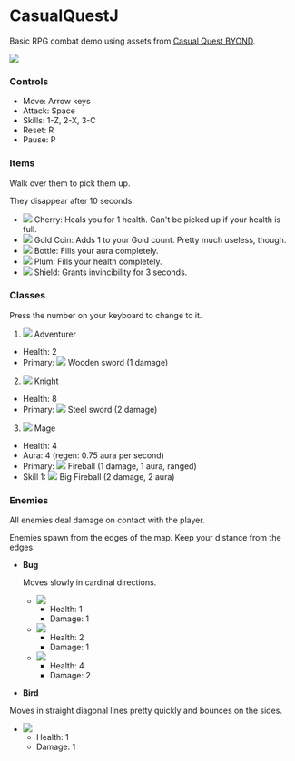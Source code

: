 # CasualQuestJ
Basic RPG combat demo using assets from [Casual Quest BYOND](http://www.byond.com/games/iainperegrine/casualquest).

![](https://github.com/Lulu1494/CasualQuestJ/raw/master/2016-02-24_00-29-03.gif)

### Controls

* Move: Arrow keys
* Attack: Space
* Skills: 1-Z, 2-X, 3-C
* Reset: R
* Pause: P

### Items

Walk over them to pick them up.

They disappear after 10 seconds. 

* ![](https://github.com/Lulu1494/CasualQuestJ/raw/master/CasualQuest/rsc/items/cherry.png) Cherry: Heals you for 1 health. Can't be picked up if your health is full. 
* ![](https://github.com/Lulu1494/CasualQuestJ/raw/master/CasualQuest/rsc/items/gold1.png) Gold Coin: Adds 1 to your Gold count. Pretty much useless, though.
* ![](https://github.com/Lulu1494/CasualQuestJ/raw/master/CasualQuest/rsc/items/bottle.png) Bottle: Fills your aura completely. 
* ![](https://github.com/Lulu1494/CasualQuestJ/raw/master/CasualQuest/rsc/items/plum.png) Plum: Fills your health completely. 
* ![](https://github.com/Lulu1494/CasualQuestJ/raw/master/CasualQuest/rsc/items/shield.png) Shield: Grants invincibility for 3 seconds. 

### Classes 
Press the number on your keyboard to change to it.

1. ![](https://github.com/Lulu1494/CasualQuestJ/raw/master/CasualQuest/rsc/adventurer/east1.png) Adventurer 
  * Health: 2
  * Primary: ![](https://github.com/Lulu1494/CasualQuestJ/raw/master/CasualQuest/rsc/weapons/sword3.png) Wooden sword (1 damage)
2. ![](https://github.com/Lulu1494/CasualQuestJ/raw/master/CasualQuest/rsc/knight/east1.png) Knight 
  * Health: 8
  * Primary: ![](https://github.com/Lulu1494/CasualQuestJ/blob/master/CasualQuest/rsc/weapons/metalSword3.png) Steel sword (2 damage)
3. ![](https://github.com/Lulu1494/CasualQuestJ/blob/master/CasualQuest/rsc/mage/east1.png) Mage 
  * Health: 4
  * Aura: 4 (regen: 0.75 aura per second)
  * Primary: ![](https://github.com/Lulu1494/CasualQuestJ/blob/master/CasualQuest/rsc/weapons/fireball1.png) Fireball (1 damage, 1 aura, ranged)
  * Skill 1: ![](https://github.com/Lulu1494/CasualQuestJ/blob/master/CasualQuest/rsc/weapons/bigFire1.png) Big Fireball (2 damage, 2 aura)

### Enemies

All enemies deal damage on contact with the player.

Enemies spawn from the edges of the map. Keep your distance from the edges. 

* __Bug__

  Moves slowly in cardinal directions. 
  * ![](https://github.com/Lulu1494/CasualQuestJ/raw/master/CasualQuest/rsc/enemies/basic%20bug/east1.png) 
    * Health: 1
    * Damage: 1
  * ![](https://github.com/Lulu1494/CasualQuestJ/raw/master/CasualQuest/rsc/enemies/medium%20bug/east1.png) 
    * Health: 2
    * Damage: 1
  * ![](https://github.com/Lulu1494/CasualQuestJ/raw/master/CasualQuest/rsc/enemies/strong%20bug/east1.png) 
    * Health: 4
    * Damage: 2
* __Bird__ 

 Moves in straight diagonal lines pretty quickly and bounces on the sides.
  * ![](https://github.com/Lulu1494/CasualQuestJ/raw/master/CasualQuest/rsc/enemies/bird/east1.png)
    * Health: 1
    * Damage: 1
